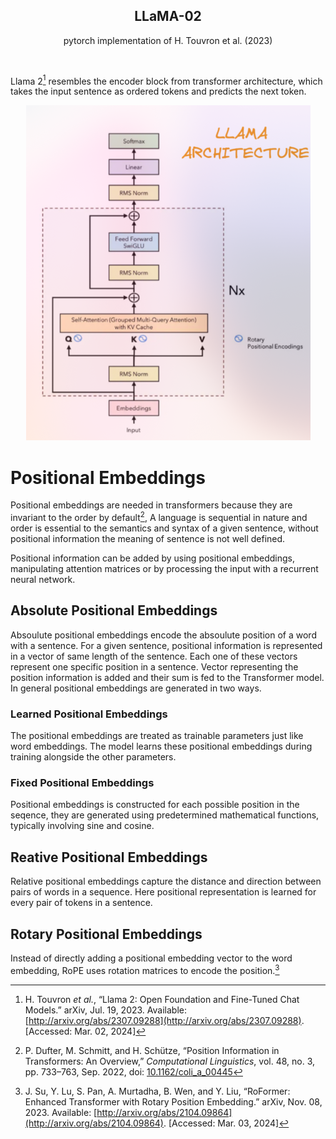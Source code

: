 <h2 align="center">LLaMA-02</h2>
<p align="center">pytorch implementation of H. Touvron  et al. (2023)</p>  
<br>

Llama 2[^1] resembles the encoder block from transformer architecture, which takes the input sentence as ordered tokens and predicts the next token.
<p align="center">
  <img src="/assets/pepper.png" alt="Transformer Network Architecture">
</p>

# Positional Embeddings

Positional embeddings are needed in transformers because they are invariant to the order by default[^2], A language is sequential in nature and order is essential to the semantics and syntax of a given sentence, without positional information the meaning of sentence is not well defined.

Positional information can be added by using positional embeddings, manipulating attention matrices or by processing the input with a recurrent neural network.

## Absolute Positional Embeddings

Absoulute positional embeddings encode the absoulute position of a word with a sentence. For a given sentence, positional information is represented in a vector of same length of the sentence. Each one of these vectors represent one specific position in a sentence. Vector representing the position information is added and their sum is fed to the Transformer model. In general positional embeddings are generated in two ways.

### Learned Positional Embeddings
The positional embeddings are treated as trainable parameters just like word embeddings. The model learns these positional embeddings during training alongside the other parameters.

### Fixed Positional Embeddings
 Positional embeddings is constructed for each possible position in the seqence, they are generated using predetermined mathematical functions, typically involving sine and cosine.

## Reative Positional Embeddings
Relative positional embeddings capture the distance and direction between pairs of words in a sequence. Here positional representation is learned for every pair of tokens in a sentence. 

## Rotary Positional Embeddings

Instead of directly adding a positional embedding vector to the word embedding, RoPE uses rotation matrices to encode the position.[^3] 



[^1]:H. Touvron _et al._, “Llama 2: Open Foundation and Fine-Tuned Chat Models.” arXiv, Jul. 19, 2023. Available: [http://arxiv.org/abs/2307.09288](http://arxiv.org/abs/2307.09288). [Accessed: Mar. 02, 2024]

[^2]:P. Dufter, M. Schmitt, and H. Schütze, “Position Information in Transformers: An Overview,” _Computational Linguistics_, vol. 48, no. 3, pp. 733–763, Sep. 2022, doi: [10.1162/coli_a_00445](https://doi.org/10.1162/coli_a_00445)

[^3]:J. Su, Y. Lu, S. Pan, A. Murtadha, B. Wen, and Y. Liu, “RoFormer: Enhanced Transformer with Rotary Position Embedding.” arXiv, Nov. 08, 2023. Available: [http://arxiv.org/abs/2104.09864](http://arxiv.org/abs/2104.09864). [Accessed: Mar. 03, 2024]